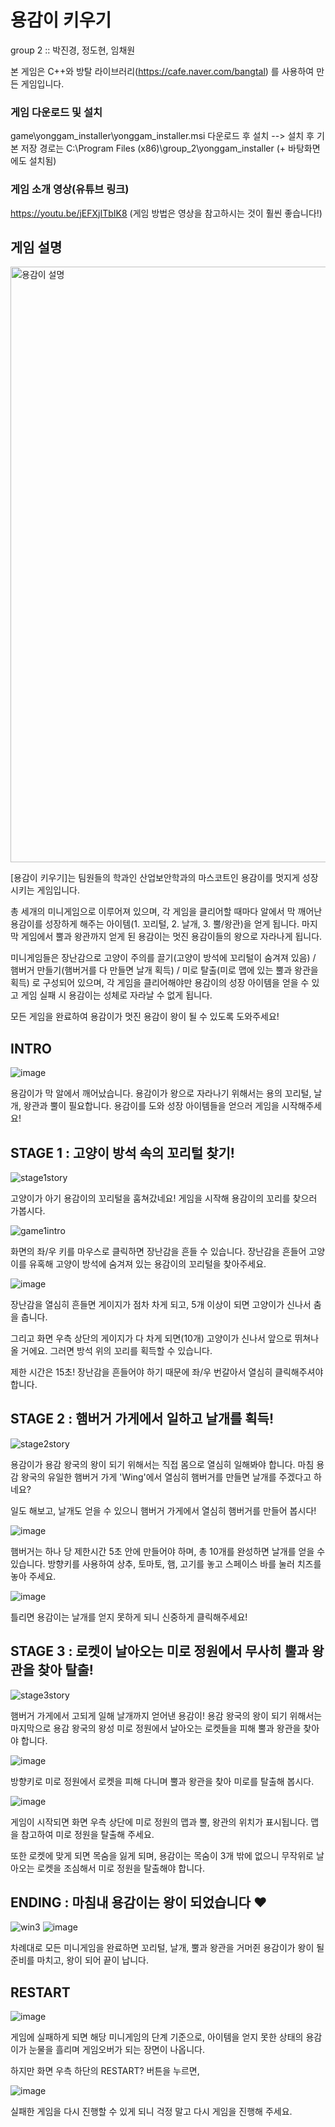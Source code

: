 # 용감이 키우기
group 2 :: 박진경, 정도현, 임채원

본 게임은 C++와 방탈 라이브러리(https://cafe.naver.com/bangtal) 를 사용하여 만든 게임입니다.

### 게임 다운로드 및 설치

game\yonggam_installer\yonggam_installer.msi 다운로드 후 설치 --> 설치 후 기본 저장 경로는 C:\Program Files (x86)\group_2\yonggam_installer (+ 바탕화면에도 설치됨)

### 게임 소개 영상(유튜브 링크) 

https://youtu.be/jEFXjITbIK8 (게임 방법은 영상을 참고하시는 것이 훨씬 좋습니다!)

## 게임 설명

<img width="953" alt="용감이 설명" src="https://user-images.githubusercontent.com/54882655/101262177-0c802b80-3780-11eb-8c75-8f0da621eef0.png">

[용감이 키우기]는 팀원들의 학과인 산업보안학과의 마스코트인 용감이를 멋지게 성장시키는 게임입니다.

총 세개의 미니게임으로 이루어져 있으며, 각 게임을 클리어할 때마다 알에서 막 깨어난 용감이를 성장하게 해주는 아이템(1. 꼬리털, 2. 날개, 3. 뿔/왕관)을 얻게 됩니다. 마지막 게임에서 뿔과 왕관까지 얻게 된 용감이는 멋진 용감이들의 왕으로 자라나게 됩니다. 

미니게임들은 장난감으로 고양이 주의를 끌기(고양이 방석에 꼬리털이 숨겨져 있음) / 햄버거 만들기(햄버거를 다 만들면 날개 획득) / 미로 탈출(미로 맵에 있는 뿔과 왕관을 획득) 로 구성되어 있으며, 각 게임을 클리어해야만 용감이의 성장 아이템을 얻을 수 있고 게임 실패 시 용감이는 성체로 자라날 수 없게 됩니다.

모든 게임을 완료하여 용감이가 멋진 용감이 왕이 될 수 있도록 도와주세요!

## INTRO

![image](https://user-images.githubusercontent.com/54882655/101262257-8e705480-3780-11eb-9e1a-e6ffe74d8002.png)

용감이가 막 알에서 깨어났습니다. 용감이가 왕으로 자라나기 위해서는 용의 꼬리털, 날개, 왕관과 뿔이 필요합니다. 용감이를 도와 성장 아이템들을 얻으러 게임을 시작해주세요!

## STAGE 1 : 고양이 방석 속의 꼬리털 찾기!

![stage1story](https://user-images.githubusercontent.com/54882655/101262230-697be180-3780-11eb-831e-1f1f6ad26b5d.png)

고양이가 아기 용감이의 꼬리털을 훔쳐갔네요! 게임을 시작해 용감이의 꼬리를 찾으러 가봅시다.

![game1intro](https://user-images.githubusercontent.com/54882655/101262324-1d7d6c80-3781-11eb-8b18-5080b53b9f3c.png)

화면의 좌/우 키를 마우스로 클릭하면 장난감을 흔들 수 있습니다. 장난감을 흔들어 고양이를 유혹해 고양이 방석에 숨겨져 있는 용감이의 꼬리털을 찾아주세요.

![image](https://user-images.githubusercontent.com/54882655/101262359-777e3200-3781-11eb-9f8e-827b7efbdf0d.png)

장난감을 열심히 흔들면 게이지가 점차 차게 되고, 5개 이상이 되면 고양이가 신나서 춤을 춥니다.

그리고 화면 우측 상단의 게이지가 다 차게 되면(10개) 고양이가 신나서 앞으로 뛰쳐나올 거에요. 그러면 방석 위의 꼬리를 획득할 수 있습니다.

제한 시간은 15초! 장난감을 흔들어야 하기 때문에 좌/우 번갈아서 열심히 클릭해주셔야 합니다. 

## STAGE 2 : 햄버거 가게에서 일하고 날개를 획득!

![stage2story](https://user-images.githubusercontent.com/54882655/101262420-fecba580-3781-11eb-8c22-1d2ae37b3779.png)

용감이가 용감 왕국의 왕이 되기 위해서는 직접 몸으로 열심히 일해봐야 합니다. 마침 용감 왕국의 유일한 햄버거 가게 'Wing'에서 열심히 햄버거를 만들면 날개를 주겠다고 하네요? 

일도 해보고, 날개도 얻을 수 있으니 햄버거 가게에서 열심히 햄버거를 만들어 봅시다!

![image](https://user-images.githubusercontent.com/54882655/101262493-9c26d980-3782-11eb-9181-db876a3adf74.png)

햄버거는 하나 당 제한시간 5초 안에 만들어야 하며, 총 10개를 완성하면 날개를 얻을 수 있습니다. 방향키를 사용하여 상추, 토마토, 햄, 고기를 놓고 스페이스 바를 눌러 치즈를 놓아 주세요.

![image](https://user-images.githubusercontent.com/54882655/101262569-32f39600-3783-11eb-869c-dd2fae64bdb9.png)

틀리면 용감이는 날개를 얻지 못하게 되니 신중하게 클릭해주세요!

## STAGE 3 : 로켓이 날아오는 미로 정원에서 무사히 뿔과 왕관을 찾아 탈출!

![stage3story](https://user-images.githubusercontent.com/54882655/101263041-e65d8a00-3785-11eb-89b5-83898c912746.png)

햄버거 가게에서 고되게 일해 날개까지 얻어낸 용감이! 용감 왕국의 왕이 되기 위해서는 마지막으로 용감 왕국의 왕성 미로 정원에서 날아오는 로켓들을 피해 뿔과 왕관을 찾아야 합니다. 

![image](https://user-images.githubusercontent.com/54882655/101262651-9e3d6800-3783-11eb-96c8-e8f442bf7f71.png)

방향키로 미로 정원에서 로켓을 피해 다니며 뿔과 왕관을 찾아 미로를 탈출해 봅시다.

![image](https://user-images.githubusercontent.com/54882655/101262754-43f0d700-3784-11eb-83bd-4f4e875697b5.png)

게임이 시작되면 화면 우측 상단에 미로 정원의 맵과 뿔, 왕관의 위치가 표시됩니다. 맵을 참고하여 미로 정원을 탈출해 주세요.

또한 로켓에 맞게 되면 목숨을 잃게 되며, 용감이는 목숨이 3개 밖에 없으니 무작위로 날아오는 로켓을 조심해서 미로 정원을 탈출해야 합니다.

## ENDING : 마침내 용감이는 왕이 되었습니다 ♥

![win3](https://user-images.githubusercontent.com/54882655/101262866-ed37cd00-3784-11eb-9785-bedadb479455.png)
![image](https://user-images.githubusercontent.com/40864934/101270107-3144c500-37b9-11eb-9962-20bba0866822.png)

차례대로 모든 미니게임을 완료하면 꼬리털, 날개, 뿔과 왕관을 거머쥔 용감이가 왕이 될 준비를 마치고, 왕이 되어 끝이 납니다.

## RESTART

![image](https://user-images.githubusercontent.com/54882655/101280502-d8068100-380c-11eb-94f5-2adfc44cce15.png)

게임에 실패하게 되면 해당 미니게임의 단계 기준으로, 아이템을 얻지 못한 상태의 용감이가 눈물을 흘리며 게임오버가 되는 장면이 나옵니다.

하지만 화면 우측 하단의 RESTART? 버튼을 누르면,

![image](https://user-images.githubusercontent.com/54882655/101280534-097f4c80-380d-11eb-8fea-0dfff0eca766.png)

실패한 게임을 다시 진행할 수 있게 되니 걱정 말고 다시 게임을 진행해 주세요.


